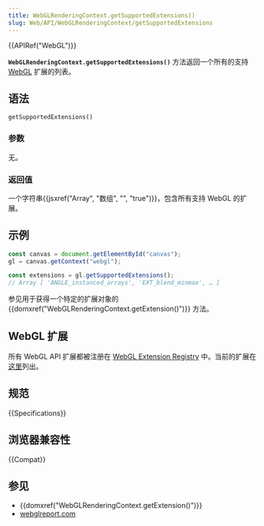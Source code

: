 ```yaml
---
title: WebGLRenderingContext.getSupportedExtensions()
slug: Web/API/WebGLRenderingContext/getSupportedExtensions
---
```


{{APIRef("WebGL")}}

**`WebGLRenderingContext.getSupportedExtensions()`** 方法返回一个所有的支持 [WebGL](/zh-CN/docs/Web/API/WebGL_API) 扩展的列表。

## 语法

```js-nolint
getSupportedExtensions()
```

### 参数

无。

### 返回值

一个字符串{{jsxref("Array", "数组", "", "true")}}，包含所有支持 WebGL 的扩展。

## 示例

```js
const canvas = document.getElementById("canvas");
gl = canvas.getContext("webgl");

const extensions = gl.getSupportedExtensions();
// Array [ 'ANGLE_instanced_arrays', 'EXT_blend_minmax', … ]
```

参见用于获得一个特定的扩展对象的 {{domxref("WebGLRenderingContext.getExtension()")}} 方法。

## WebGL 扩展

所有 WebGL API 扩展都被注册在 [WebGL Extension Registry](https://www.khronos.org/registry/webgl/extensions/) 中。当前的扩展在[这里](/zh-CN/docs/Web/API/WebGL_API#扩展)列出。

## 规范

{{Specifications}}

## 浏览器兼容性

{{Compat}}

## 参见

- {{domxref("WebGLRenderingContext.getExtension()")}}
- [webglreport.com](https://webglreport.com)
